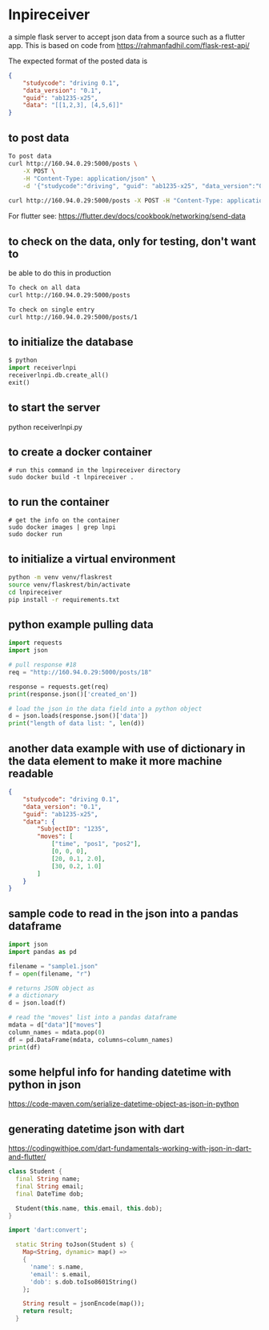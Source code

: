 # lnpireceiver
a simple flask server to accept json data from a source such as a flutter app.
This is based on code from https://rahmanfadhil.com/flask-rest-api/


The expected format of the posted data is
```json
{
	"studycode": "driving 0.1",
	"data_version": "0.1",
	"guid": "ab1235-x25",
	"data": "[[1,2,3], [4,5,6]]"
}
```
## to post data
```bash
To post data
curl http://160.94.0.29:5000/posts \
    -X POST \
    -H "Content-Type: application/json" \
    -d '{"studycode":"driving", "guid": "ab1235-x25", "data_version":"0.1", "data":"[[1,2,3], [4,5,6]]"}'
    
curl http://160.94.0.29:5000/posts -X POST -H "Content-Type: application/json" -d '{"studycode":"driving", "guid": "ab1235-x25", "data_version":"0.1", "data":"[[1,2,3], [4,5,6]]"}'
```
For flutter see:  https://flutter.dev/docs/cookbook/networking/send-data

## to check on the data, only for testing, don't want to
be able to do this in production
```bash
To check on all data
curl http://160.94.0.29:5000/posts

To check on single entry
curl http://160.94.0.29:5000/posts/1
```

## to initialize the  database
```python
$ python
import receiverlnpi
receiverlnpi.db.create_all()
exit()
```

## to start the  server
python receiverlnpi.py


## to create a docker container
```
# run this command in the lnpireceiver directory
sudo docker build -t lnpireceiver .

```

## to run the container
```
# get the info on the container
sudo docker images | grep lnpi
sudo docker run 
```

## to initialize a virtual environment
```bash
python -m venv venv/flaskrest
source venv/flaskrest/bin/activate
cd lnpireceiver
pip install -r requirements.txt
```

## python example pulling data
```python
import requests
import json

# pull response #18
req = "http://160.94.0.29:5000/posts/18"

response = requests.get(req)
print(response.json()['created_on'])

# load the json in the data field into a python object
d = json.loads(response.json()['data'])
print("length of data list: ", len(d))
```

## another data example with use of dictionary in the data element to make it more machine readable
```json
{
	"studycode": "driving 0.1",
	"data_version": "0.1",
	"guid": "ab1235-x25",
	"data": {
  		"SubjectID": "1235",
		"moves": [
			["time", "pos1", "pos2"],
			[0, 0, 0],
			[20, 0.1, 2.0],
			[30, 0.2, 1.0]
		]
	}
}
```

## sample code to read in the json into a pandas dataframe
```python
import json
import pandas as pd

filename = "sample1.json"
f = open(filename, "r")

# returns JSON object as  
# a dictionary 
d = json.load(f) 

# read the "moves" list into a pandas dataframe
mdata = d["data"]["moves"]
column_names = mdata.pop(0)
df = pd.DataFrame(mdata, columns=column_names)
print(df)
```
## some helpful info for handing datetime with python in json
https://code-maven.com/serialize-datetime-object-as-json-in-python
## generating datetime json with dart
https://codingwithjoe.com/dart-fundamentals-working-with-json-in-dart-and-flutter/
```dart
class Student {
  final String name;
  final String email;
  final DateTime dob;

  Student(this.name, this.email, this.dob);
} 

import 'dart:convert';

  static String toJson(Student s) {
    Map<String, dynamic> map() =>
    {
      'name': s.name,
      'email': s.email,
      'dob': s.dob.toIso8601String()
    };

    String result = jsonEncode(map());
    return result;
  }

```
